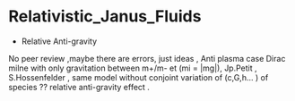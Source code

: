 # Relativistic_Janus_Fluids
- Relative Anti-gravity


No peer review ,maybe there are errors, just ideas , Anti plasma case Dirac milne with only gravitation between m+/m- et (mi = |mg|), Jp.Petit , S.Hossenfelder , same model without conjoint variation of (c,G,h... ) of species ?? relative anti-gravity effect .
